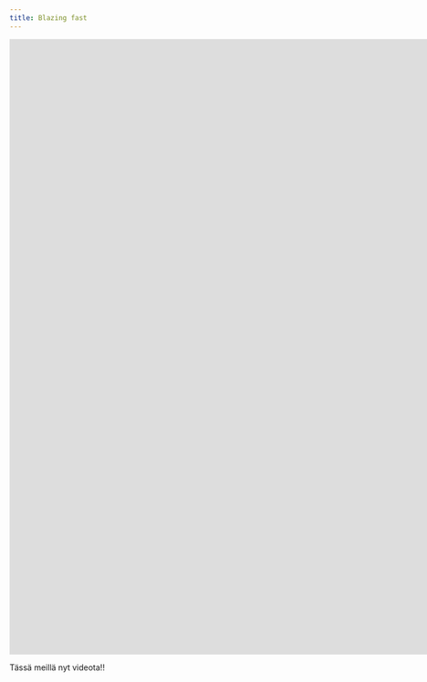 ```yaml
---
title: Blazing fast
---
```

<iframe src="https://www.youtube.com/watch?v=J5gFujt9tXE&feature=emb_logo" width="1920" height="1080" frameborder="0" allow="autoplay; fullscreen" allowfullscreen data-uk-responsive></iframe>

Tässä meillä nyt videota!!

